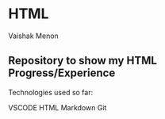 # HTML
Vaishak Menon

## Repository to show my HTML Progress/Experience

Technologies used so far:

VSCODE
HTML
Markdown
Git